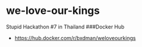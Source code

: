 # we-love-our-kings
Stupid Hackathon #7 in Thailand 
###Docker Hub
- https://hub.docker.com/r/bxdman/weloveourkings

